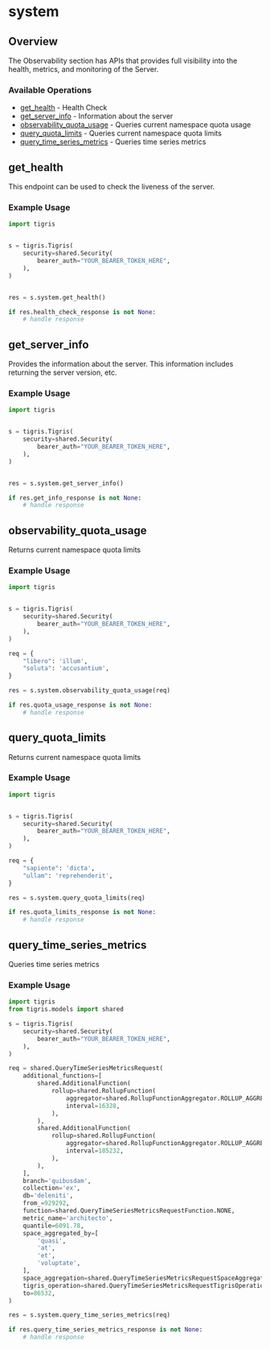 # system

## Overview

The Observability section has APIs that provides full visibility into the health, metrics, and monitoring of the Server.

### Available Operations

* [get_health](#get_health) - Health Check
* [get_server_info](#get_server_info) - Information about the server
* [observability_quota_usage](#observability_quota_usage) - Queries current namespace quota usage
* [query_quota_limits](#query_quota_limits) - Queries current namespace quota limits
* [query_time_series_metrics](#query_time_series_metrics) - Queries time series metrics

## get_health

This endpoint can be used to check the liveness of the server.

### Example Usage

```python
import tigris


s = tigris.Tigris(
    security=shared.Security(
        bearer_auth="YOUR_BEARER_TOKEN_HERE",
    ),
)


res = s.system.get_health()

if res.health_check_response is not None:
    # handle response
```

## get_server_info

Provides the information about the server. This information includes returning the server version, etc.

### Example Usage

```python
import tigris


s = tigris.Tigris(
    security=shared.Security(
        bearer_auth="YOUR_BEARER_TOKEN_HERE",
    ),
)


res = s.system.get_server_info()

if res.get_info_response is not None:
    # handle response
```

## observability_quota_usage

Returns current namespace quota limits

### Example Usage

```python
import tigris


s = tigris.Tigris(
    security=shared.Security(
        bearer_auth="YOUR_BEARER_TOKEN_HERE",
    ),
)

req = {
    "libero": 'illum',
    "soluta": 'accusantium',
}

res = s.system.observability_quota_usage(req)

if res.quota_usage_response is not None:
    # handle response
```

## query_quota_limits

Returns current namespace quota limits

### Example Usage

```python
import tigris


s = tigris.Tigris(
    security=shared.Security(
        bearer_auth="YOUR_BEARER_TOKEN_HERE",
    ),
)

req = {
    "sapiente": 'dicta',
    "ullam": 'reprehenderit',
}

res = s.system.query_quota_limits(req)

if res.quota_limits_response is not None:
    # handle response
```

## query_time_series_metrics

Queries time series metrics

### Example Usage

```python
import tigris
from tigris.models import shared

s = tigris.Tigris(
    security=shared.Security(
        bearer_auth="YOUR_BEARER_TOKEN_HERE",
    ),
)

req = shared.QueryTimeSeriesMetricsRequest(
    additional_functions=[
        shared.AdditionalFunction(
            rollup=shared.RollupFunction(
                aggregator=shared.RollupFunctionAggregator.ROLLUP_AGGREGATOR_COUNT,
                interval=16328,
            ),
        ),
        shared.AdditionalFunction(
            rollup=shared.RollupFunction(
                aggregator=shared.RollupFunctionAggregator.ROLLUP_AGGREGATOR_MIN,
                interval=185232,
            ),
        ),
    ],
    branch='quibusdam',
    collection='ex',
    db='deleniti',
    from_=929292,
    function=shared.QueryTimeSeriesMetricsRequestFunction.NONE,
    metric_name='architecto',
    quantile=6091.78,
    space_aggregated_by=[
        'quasi',
        'at',
        'et',
        'voluptate',
    ],
    space_aggregation=shared.QueryTimeSeriesMetricsRequestSpaceAggregation.AVG,
    tigris_operation=shared.QueryTimeSeriesMetricsRequestTigrisOperation.READ,
    to=86532,
)

res = s.system.query_time_series_metrics(req)

if res.query_time_series_metrics_response is not None:
    # handle response
```
